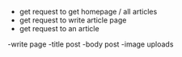 - get request to get homepage / all articles
- get request to write article page
- get request to an article

-write page
-title post
-body post
-image uploads
